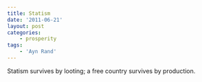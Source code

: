 ```yaml
---
title: Statism
date: '2011-06-21'
layout: post
categories:
    - prosperity
tags:
    - 'Ayn Rand'
---
```


Statism survives by looting; a free country survives by production.